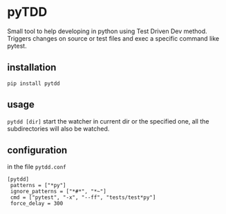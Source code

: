 # pyTDD

Small tool to help developing in python using Test Driven Dev
method. Triggers changes on source or test files and exec a specific
command like pytest.

## installation
```pip install pytdd```

## usage
```pytdd [dir]```
start the watcher in current dir or the specified one, all the subdirectories will also be watched.

## configuration

in the file `pytdd.conf` 
```
[pytdd]
 patterns = ["*py"]
 ignore_patterns = ["*#*", "*~"]
 cmd = ["pytest", "-x", "--ff", "tests/test*py"]
 force_delay = 300
```